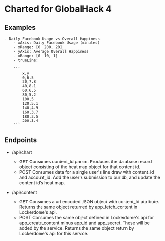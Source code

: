 # Charted for GlobalHack 4

## Examples

	- Daily Facebook Usage vs Overall Happiness
		- xAxis: Daily Facebook Usage (minutes)
		- xRange: [0, 200, 20]
		- yAxis: Average Overall Happiness
		- xRange: [0, 10, 1]
		- trueLine:

		```
			x,y
			0,6.5
			20,7.8
			40,8.1
			60,6.5
			80,5.2
			100,5
			120,5.1
			140,4.9
			160,3.7
			180,3.5
			200,3.4
		```
## Endpoints

- /api/chart

	- GET
		Consumes content_id param. Produces the database record object consisting of the heat map object for that content id.
	- POST
		Consumes data for a single user's line draw with content_id and account_id. Add the user's submission to our db, and update the content id's heat map.

- /api/content

	- GET
		Consumes a url encoded JSON object with content_id attribute. Returns the same object returned by app_fetch_content in Lockerdome's api.
	- POST
		Consumes the same object defined in Lockerdome's api for app_create_content minus app_id and app_secret. These will be added by the service. Returns the same object return by Lockerdome's api for this service.
